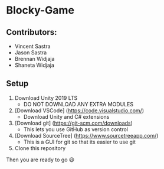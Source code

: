 # Blocky-Game

## Contributors:
* Vincent Sastra
* Jason Sastra
* Brennan Widjaja
* Shaneta Widjaja

## Setup
1. Download Unity 2019 LTS
    * DO NOT DOWNLOAD ANY EXTRA MODULES
2. [Download VSCode] (https://code.visualstudio.com/)
    * Download Unity and C# extensions
3. [Download git] (https://git-scm.com/downloads)
    * This lets you use GitHub as version control
4. [Download SourceTree] (https://www.sourcetreeapp.com/)
    * This is a GUI for git so that its easier to use git
5. Clone this repository

Then you are ready to go :smiley:
